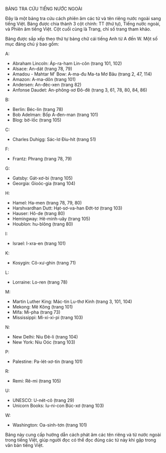 BẢNG TRA CỨU TIẾNG NƯỚC NGOÀI

Đây là một bảng tra cứu cách phiên âm các từ và tên riêng nước ngoài sang tiếng Việt. Bảng được chia thành 3 cột chính: TT (thứ tự), Tiếng nước ngoài, và Phiên âm tiếng Việt. Cột cuối cùng là Trang, chỉ số trang tham khảo.

Bảng được sắp xếp theo thứ tự bảng chữ cái tiếng Anh từ A đến W. Một số mục đáng chú ý bao gồm:

A:
- Abraham Lincoln: Áp-ra-ham Lin-côn (trang 101, 102)
- Alsace: An-dát (trang 78, 79)
- Amadou - Mahtar M' Bow: A-ma-đu Ma-ta Mơ Bâu (trang 2, 47, 114)
- Amazon: A-ma-dôn (trang 101)
- Andersen: An-đéc-xen (trang 82)
- Anfonse Daudet: An-phông-xơ Đô-đê (trang 3, 61, 78, 80, 84, 86)

B:
- Berlin: Béc-lin (trang 78)
- Bob Adelman: Bốp A-đen-man (trang 101)
- Blog: bờ-lốc (trang 105)

C:
- Charles Duhigg: Sác-lơ Điu-hít (trang 51)

F:
- Frantz: Phrang (trang 78, 79)

G:
- Gatsby: Gát-xơ-bi (trang 105)
- Georgia: Gioóc-gia (trang 104)

H:
- Hamel: Ha-men (trang 78, 79, 80)
- Harshvardhan Dutt: Hạt-sơ-va-han Đớt-tơ (trang 103)
- Hauser: Hô-de (trang 80)
- Hemingway: Hê-minh-uây (trang 105)
- Houblon: hu-blông (trang 80)

I:
- Israel: I-xra-en (trang 101)

K:
- Kosygin: Cô-xư-ghin (trang 71)

L:
- Lorraine: Lo-ren (trang 78)

M:
- Martin Luther King: Mác-tin Lu-thơ Kinh (trang 3, 101, 104)
- Mekong: Mê Kông (trang 101)
- Mifa: Mi-pha (trang 73)
- Mississippi: Mi-xi-xi-pi (trang 103)

N:
- New Delhi: Niu Đê-li (trang 104)
- New York: Niu Oóc (trang 103)

P:
- Palestine: Pa-lét-xơ-tin (trang 101)

R:
- Remi: Rê-mi (trang 105)

U:
- UNESCO: U-nét-cô (trang 29)
- Unicorn Books: Iu-ni-con Búc-xơ (trang 103)

W:
- Washington: Oa-sinh-tơn (trang 101)

Bảng này cung cấp hướng dẫn cách phát âm các tên riêng và từ nước ngoài trong tiếng Việt, giúp người đọc có thể đọc đúng các từ này khi gặp trong văn bản tiếng Việt.